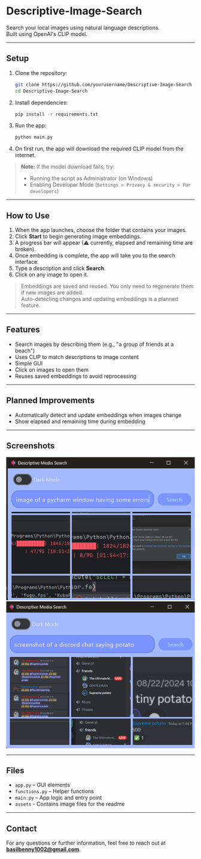 
# Descriptive-Image-Search

Search your local images using natural language descriptions.  
Built using OpenAI's CLIP model.

---

## Setup

1. Clone the repository:
   ```bash
   git clone https://github.com/yourusername/Descriptive-Image-Search
   cd Descriptive-Image-Search
   ```

2. Install dependencies:
   ```bash
   pip install -r requirements.txt
   ```

3. Run the app:
   ```bash
   python main.py
   ```

4. On first run, the app will download the required CLIP model from the internet.

> **Note:** If the model download fails, try:
> - Running the script as Administrator (on Windows)
> - Enabling Developer Mode (`Settings > Privacy & security > For developers`)

---

## How to Use

1. When the app launches, choose the folder that contains your images.
2. Click **Start** to begin generating image embeddings.
3. A progress bar will appear (⚠ currently, elapsed and remaining time are broken).
4. Once embedding is complete, the app will take you to the search interface.
5. Type a description and click **Search**.
6. Click on any image to open it.

> Embeddings are saved and reused. You only need to regenerate them if new images are added.  
> Auto-detecting changes and updating embeddings is a planned feature.

---

## Features

- Search images by describing them (e.g., "a group of friends at a beach")
- Uses CLIP to match descriptions to image content
- Simple GUI
- Click on images to open them
- Reuses saved embeddings to avoid reprocessing

---

## Planned Improvements

- Automatically detect and update embeddings when images change
- Show elapsed and remaining time during embedding

---

## Screenshots


![Search example](assets/example1.png)
![Search example2](assets/example2.png)




---

## Files

- `app.py` – GUI elements
- `functions.py` – Helper functions
- `main.py` – App logic and entry point
- `assets` - Contains image files for the readme

---

## **Contact**  
For any questions or further information, feel free to reach out at **basilbenny1002@gmail.com**.  


